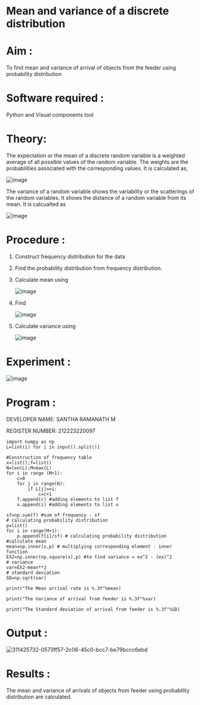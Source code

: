 #  Mean and variance of a discrete  distribution


# Aim : 

To find mean and variance of arrival of objects from the feeder using probability distribution


# Software required :  

Python and Visual components tool

# Theory:

The expectation or the mean of a discrete random variable is a weighted average of all possible
values of the random variable. The weights are the probabilities associated with the corresponding values. 
It is calculated as,

![image](https://user-images.githubusercontent.com/103921593/192938463-e34177f4-f188-48a0-bda2-8f6d1d660ed2.png)

The variance of a random variable shows the variability or the scatterings of the random variables.
It shows the distance of a random variable from its mean. It is calcualted as

![image](https://user-images.githubusercontent.com/103921593/192938695-99fedc01-34d5-4d36-84df-5880e766ed0c.png)


# Procedure :

1. Construct frequency distribution for the data

2. Find the  probability distribution from frequency distribution.

3. Calculate mean using 
   
   ![image](https://user-images.githubusercontent.com/103921593/192940431-03b81777-c54d-4286-b4f4-82dfe7666b4c.png)

4. Find  
   
      ![image](https://user-images.githubusercontent.com/103921593/192940255-2d9dd746-6875-4a6d-877b-6da6cdb96ab1.png)

5.  Calculate variance using 
  
      ![image](https://user-images.githubusercontent.com/103921593/192942852-913550a9-fabe-4a55-b956-0487b18bbd97.png)


# Experiment :

![image](https://user-images.githubusercontent.com/103921593/229993174-5b67e57e-3e01-4ac4-9f83-410a932b22bf.png)

# Program :
DEVELOPER NAME: SANTHA RAMANATH M

REGISTER NUMBER: 212223220097
```
import numpy as np
L=[int(i) for i in input().split()]

#Construction of frequency table
x=list();f=list()
N=len(L);M=max(L)
for i in range (M+1):
    c=0
    for j in range(N):
        if L[j]==i:
            c=c+1
    f.append(c) #adding elements to list f
    x.append(i) #adding elements to list x

sf=np.sum(f) #sum of frequency - sf
# calculating probability distribution
p=list()
for i in range(M+1):
    p.append(f[i]/sf) # calculating probability distribution
#calculate mean
mean=np.inner(x,p) # multiplying corresponding element - inner function
EX2=np.inner(np.square(x),p) #to find variance = ex^2 - (ex)^2
# variance
var=EX2-mean**2 
# standard deviation
SD=np.sqrt(var)

print("The Mean arrival rate is %.3f"%mean)

print("The Variance of arrival from feeder is %.3f"%var)

print("The Standard deviation of arrival from feeder is %.3f"%SD)

```


# Output : 

![311425732-0573ff57-2c06-45c0-bcc7-be79bccc6ebd](https://github.com/Santharamanath/Mean-and-Variance/assets/149035289/986a356d-34f9-4a79-9029-ee4a11bc2386)

# Results :
The mean and variance of arrivals of objects from feeder using probability distribution are calculated.

